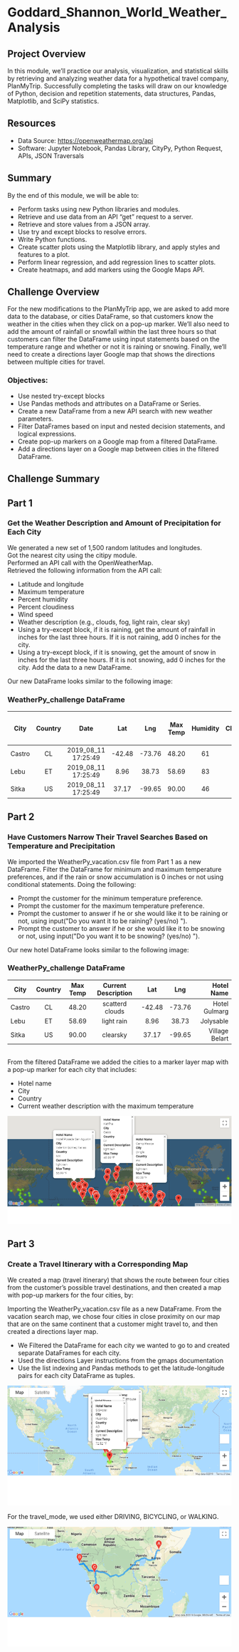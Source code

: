 # Goddard_Shannon_World_Weather_Analysis

## Project Overview
In this module, we’ll practice our analysis, visualization, and statistical skills by retrieving and analyzing weather data for a hypothetical travel company, PlanMyTrip. Successfully completing the tasks will draw on our knowledge of Python, decision and repetition statements, data structures, Pandas, Matplotlib, and SciPy statistics.

## Resources
- Data Source: https://openweathermap.org/api
- Software: Jupyter Notebook, Pandas Library, CityPy, Python Request, APIs, JSON Traversals

## Summary
By the end of this module, we will be able to:
- Perform tasks using new Python libraries and modules.
- Retrieve and use data from an API “get” request to a server.
- Retrieve and store values from a JSON array.
- Use try and except blocks to resolve errors.
- Write Python functions.
- Create scatter plots using the Matplotlib library, and apply styles and features to a plot.
- Perform linear regression, and add regression lines to scatter plots.
- Create heatmaps, and add markers using the Google Maps API.

## Challenge Overview
For the new modifications to the PlanMyTrip app, we are asked to add more data to the database, or cities DataFrame, so that customers know the weather in the cities when they click on a pop-up marker. We’ll also need to add the amount of rainfall or snowfall within the last three hours so that customers can filter the DataFrame using input statements based on the temperature range and whether or not it is raining or snowing. Finally, we’ll need to create a directions layer Google map that shows the directions between multiple cities for travel.

### Objectives:
- Use nested try-except blocks
- Use Pandas methods and attributes on a DataFrame or Series.
- Create a new DataFrame from a new API search with new weather parameters.
- Filter DataFrames based on input and nested decision statements, and logical expressions.
- Create pop-up markers on a Google map from a filtered DataFrame.
- Add a directions layer on a Google map between cities in the filtered DataFrame.

## Challenge Summary
## Part 1
### Get the Weather Description and Amount of Precipitation for Each City

We generated a new set of 1,500 random latitudes and longitudes.<br/>
Got the nearest city using the citipy module.<br/>
Performed an API call with the OpenWeatherMap.<br/>
Retrieved the following information from the API call:<br/> 
- Latitude and longitude
- Maximum temperature
- Percent humidity
- Percent cloudiness
- Wind speed
- Weather description (e.g., clouds, fog, light rain, clear sky)
- Using a try-except block, if it is raining, get the amount of rainfall in inches for the last three hours. If it is not raining, add 0 inches for the city.
- Using a try-except block, if it is snowing, get the amount of snow in inches for the last three hours. If it is not snowing, add 0 inches for the city.
Add the data to a new DataFrame.

Our new DataFrame looks similar to the following image:

### WeatherPy_challenge DataFrame <br/>
| City    | Country | Date | Lat | Lng | Max Temp | Humidity | Cloudiness | Wind Speed | Current Dscription | Rain Inches (last 3 hours | Snow Inches (last 3 hours) |  
| ------- |:--:|:--------------------:|:-------:|:-------:|:-----:|:--:|:--:|:-----:|:----------------:|:-----:| --:|
| Castro  | CL | 2019_08_11 17:25:49  | -42.48  | -73.76  | 48.20 | 61 | 40 | 14.99 | scattered clouds | 0.000 | 0  |
| Lebu    | ET | 2019_08_11 17:25:49  | 8.96    | 38.73   | 58.69 | 83 | 72 | 1.45  | light rain       | 2.187 | 0  |
| Sitka   | US | 2019_08_11 17:25:49  | 37.17   | -99.65  | 90.00 | 46 | 6  | 21.00 | clear sky        | 0.000 | 0  |

## Part 2 
### Have Customers Narrow Their Travel Searches Based on Temperature and Precipitation
We imported the WeatherPy_vacation.csv file from Part 1 as a new DataFrame.
Filter the DataFrame for minimum and maximum temperature preferences, and if the rain or snow accumulation is 0 inches or not using conditional statements. Doing the following: 
- Prompt the customer for the minimum temperature preference.
- Prompt the customer for the maximum temperature preference.
- Prompt the customer to answer if he or she would like it to be raining or not, using input("Do you want it to be raining? (yes/no) ").
- Prompt the customer to answer if he or she would like it to be snowing or not, using input("Do you want it to be snowing? (yes/no) ").

Our new hotel DataFrame looks similar to the following image:

### WeatherPy_challenge DataFrame <br/>
| City    | Country | Max Temp | Current Description | Lat | Lng | Hotel Name |  
| ------- |:-------:|:--------:|:-------------------:|:---:|:---:| ----------:|
| Castro  | CL      | 48.20    | scatterd clouds     | -42.48  | -73.76 | Hotel Gulmarg  | 
| Lebu    | ET      | 58.69    | light rain          | 8.96    | 38.73  | Jolysable      | 
| Sitka   | US      | 90.00    | clearsky            | 37.17   | -99.65 | Village Belart | 
<br/>
From the filtered DataFrame we added the cities to a marker layer map with a pop-up marker for each city that includes: 

- Hotel name
- City
- Country
- Current weather description with the maximum temperature<br/>

![WeatherPy_vacation_map](https://github.com/Shannon-Goddard/Goddard_Shannon_World_Weather_Analysis/blob/master/weather_data/WeatherPy_vacation_map1.png)
<br/>
## Part 3
### Create a Travel Itinerary with a Corresponding Map
We created a map (travel itinerary) that shows the route between four cities from the customer’s possible travel destinations, and then created a map with pop-up markers for the four cities, by:

Importing the WeatherPy_vacation.csv file as a new DataFrame. From the vacation search map, we chose four cities in close proximity on our map that are on the same continent that a customer might travel to, and then created a directions layer map.

- We Filtered the DataFrame for each city we wanted to go to and created separate DataFrames for each city.
- Used the directions Layer instructions from the gmaps documentation
- Use the list indexing and Pandas methods to get the latitude-longitude pairs for each city DataFrame as tuples.

![WeatherPy_travel_map_markers](https://github.com/Shannon-Goddard/Goddard_Shannon_World_Weather_Analysis/blob/master/weather_data/WeatherPy_travel_map_markers.png)

For the travel_mode, we used either DRIVING, BICYCLING, or WALKING.<br/>

![WeatherPy_travel_map](https://github.com/Shannon-Goddard/Goddard_Shannon_World_Weather_Analysis/blob/master/weather_data/WeatherPy_travel_map.png)







